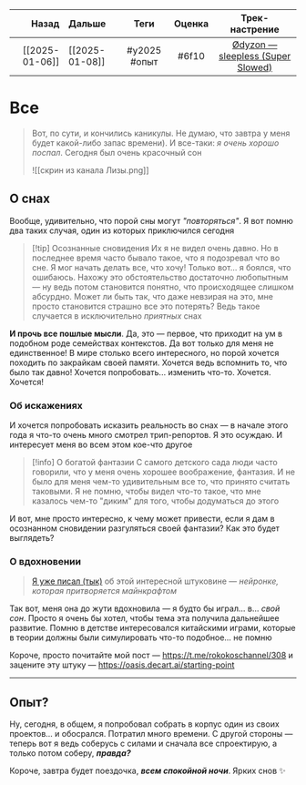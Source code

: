 |          Назад | Дальше         |     Теги     | Оценка |                                          Трек-настрение                                          |
| --------------:|:-------------- |:------------:|:------:|:------------------------------------------------------------------------------------------------:|
| [[2025-01-06]] | [[2025-01-08]] | #y2025 #опыт | #6f10  | [Ødyzon — sleepless (Super Slowed)](https://youtube.com/watch?v=fONi6j_pvWA&si=bt2ySAUhdBNyNsZ_) | 

# Все
> Вот, по сути, и кончились каникулы. Не думаю, что завтра у меня будет какой-либо запас времени). И все-таки: *я очень хорошо поспал*. Сегодня был очень красочный сон
> 
> ![[скрин из канала Лизы.png]]

## О снах

Вообще, удивительно, что порой сны могут *"повторяться"*. Я вот помню два таких случая, один из которых приключился сегодня

> [!tip] Осознанные сновидения
> Их я не видел очень давно. Но в последнее время часто бывало такое, что я подозревал что во сне. Я мог начать делать все, что хочу! Только вот... я боялся, что ошибаюсь. Нахожу это обстоятельство достаточно любопытным — ну ведь потом становится понятно, что происходящее слишком абсурдно. Может ли быть так, что даже невзирая на это, мне просто становится страшно все это потерять? Ведь такое случается в исключительно *приятных* снах

**И прочь все пошлые мысли**. Да, это — первое, что приходит на ум в подобном роде семействах контекстов. Да вот только для меня не единственное!
В мире столько всего интересного, но порой хочется походить по закрайкам своей памяти. Хочется ведь вспомнить то, что было так давно! Хочется попробовать... изменить что-то. Хочется. Хочется!

### Об искажениях
И хочется попробовать исказить реальность во снах — в начале этого года я что-то очень много смотрел трип-репортов. Я это осуждаю. И интересует меня во всем этом кое-что другое

> [!info] О богатой фантазии
> С самого детского сада люди часто говорили, что у меня очень хорошее воображение, фантазия. И не было для меня чем-то удивительным все то, что принято считать таковыми. Я не помню, чтобы видел что-то такое, что мне казалось чем-то "диким" для того, чтобы додуматься до этого

И вот, мне просто интересно, к чему может привести, если я дам в осознанном сновидении разгуляться своей фантазии? Как это будет выглядеть?

### О вдохновении
> [Я уже писал (тык)](https://t.me/rokokoschannel/308) об этой интересной штуковине — *нейронке, которая притворяется майнкрафтом*

Так вот, меня она до жути вдохновила — я будто бы играл... в... *свой сон*. Просто я очень бы хотел, чтобы тема эта получила дальнейшее развитие. Помню в детстве интересовался китайскими играми, которые в теории должны были симулировать что-то подобное... не помню

Короче, просто почитайте мой пост — https://t.me/rokokoschannel/308 и зацените эту штуку — https://oasis.decart.ai/starting-point

---

## Опыт?
Ну, сегодня, в общем, я попробовал собрать в корпус один из своих проектов... и обосрался. Потратил много времени. С другой стороны — теперь вот я ведь соберусь с силами и сначала все спроектирую, а только потом соберу, ***правда?***

Короче, завтра будет поездочка, ***всем спокойной ночи***. Ярких снов ✨
